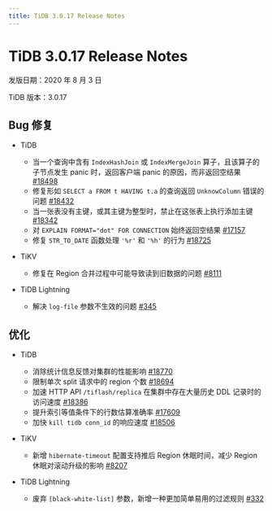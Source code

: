 ```yaml
---
title: TiDB 3.0.17 Release Notes
---
```


# TiDB 3.0.17 Release Notes

发版日期：2020 年 8 月 3 日

TiDB 版本：3.0.17

## Bug 修复

+ TiDB

    - 当一个查询中含有 `IndexHashJoin` 或 `IndexMergeJoin` 算子，且该算子的子节点发生 panic 时，返回客户端 panic 的原因，而非返回空结果 [#18498](https://github.com/pingcap/tidb/pull/18498)
    - 修复形如 `SELECT a FROM t HAVING t.a` 的查询返回 `UnknowColumn` 错误的问题 [#18432](https://github.com/pingcap/tidb/pull/18432)
    - 当一张表没有主键，或其主键为整型时，禁止在这张表上执行添加主键 [#18342](https://github.com/pingcap/tidb/pull/18342)
    - 对 `EXPLAIN FORMAT="dot" FOR CONNECTION` 始终返回空结果 [#17157](https://github.com/pingcap/tidb/pull/17157)
    - 修复 `STR_TO_DATE` 函数处理 `'%r'` 和 `'%h'` 的行为 [#18725](https://github.com/pingcap/tidb/pull/18725)

+ TiKV

    - 修复在 Region 合并过程中可能导致读到旧数据的问题 [#8111](https://github.com/tikv/tikv/pull/8111)

+ TiDB Lightning

    - 解决 `log-file` 参数不生效的问题 [#345](https://github.com/pingcap/tidb-lightning/pull/345)

## 优化

+ TiDB

    - 消除统计信息反馈对集群的性能影响 [#18770](https://github.com/pingcap/tidb/pull/18770)
    - 限制单次 split 请求中的 region 个数 [#18694](https://github.com/pingcap/tidb/pull/18694)
    - 加速 HTTP API `/tiflash/replica` 在集群中存在大量历史 DDL 记录时的访问速度 [#18386](https://github.com/pingcap/tidb/pull/18386)
    - 提升索引等值条件下的行数估算准确率 [#17609](https://github.com/pingcap/tidb/pull/17609)
    - 加快 `kill tidb conn_id` 的响应速度 [#18506](https://github.com/pingcap/tidb/pull/18506)

+ TiKV

    - 新增 `hibernate-timeout` 配置支持推后 Region 休眠时间，减少 Region 休眠对滚动升级的影响 [#8207](https://github.com/tikv/tikv/pull/8207)

+ TiDB Lightning

    - 废弃 `[black-white-list]` 参数，新增一种更加简单易用的过滤规则 [#332](https://github.com/pingcap/tidb-lightning/pull/332)
